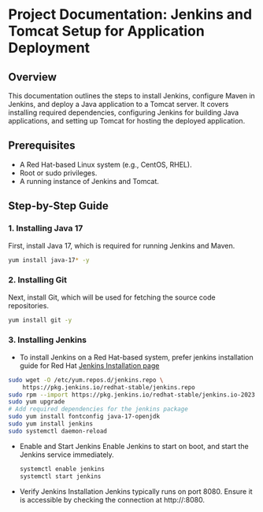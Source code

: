 # Project Documentation: Jenkins and Tomcat Setup for Application Deployment

## Overview
This documentation outlines the steps to install Jenkins, configure Maven in Jenkins, and deploy a Java application to a Tomcat server. It covers installing required dependencies, configuring Jenkins for building Java applications, and setting up Tomcat for hosting the deployed application.

## Prerequisites
- A Red Hat-based Linux system (e.g., CentOS, RHEL).
- Root or sudo privileges.
- A running instance of Jenkins and Tomcat.

## Step-by-Step Guide

### 1. Installing Java 17
First, install Java 17, which is required for running Jenkins and Maven.

```bash
yum install java-17* -y
```

### 2. Installing Git
Next, install Git, which will be used for fetching the source code repositories.
```bash
yum install git -y
```

### 3. Installing Jenkins
- To install Jenkins on a Red Hat-based system, prefer jenkins installation guide for Red Hat [Jenkins Installation page](https://www.jenkins.io/doc/book/installing/linux/#long-term-support-release-3)
```bash
sudo wget -O /etc/yum.repos.d/jenkins.repo \
    https://pkg.jenkins.io/redhat-stable/jenkins.repo
sudo rpm --import https://pkg.jenkins.io/redhat-stable/jenkins.io-2023.key
sudo yum upgrade
# Add required dependencies for the jenkins package
sudo yum install fontconfig java-17-openjdk
sudo yum install jenkins
sudo systemctl daemon-reload
```
- Enable and Start Jenkins
  Enable Jenkins to start on boot, and start the Jenkins service immediately.
  ```bash
  systemctl enable jenkins
  systemctl start jenkins
  ```
- Verify Jenkins Installation
  Jenkins typically runs on port 8080. Ensure it is accessible by checking the connection at http://<your-server-ip>:8080.

